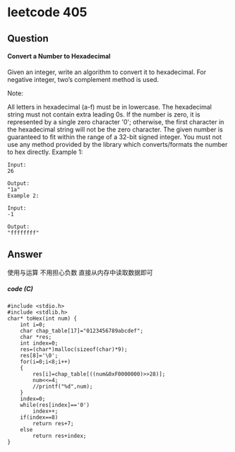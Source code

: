 # leetcode 405
## Question
####  Convert a Number to Hexadecimal

Given an integer, write an algorithm to convert it to hexadecimal. For negative integer, two’s complement method is used.

Note:

All letters in hexadecimal (a-f) must be in lowercase.
The hexadecimal string must not contain extra leading 0s. If the number is zero, it is represented by a single zero character '0'; otherwise, the first character in the hexadecimal string will not be the zero character.
The given number is guaranteed to fit within the range of a 32-bit signed integer.
You must not use any method provided by the library which converts/formats the number to hex directly.
Example 1:

```
Input:
26

Output:
"1a"
Example 2:

Input:
-1

Output:
"ffffffff"
```
## Answer
使用与运算 不用担心负数 直接从内存中读取数据即可
##### code (C)
```
#include <stdio.h>
#include <stdlib.h>
char* toHex(int num) {
    int i=0;
    char chap_table[17]="0123456789abcdef";
    char *res;
    int index=0;
    res=(char*)malloc(sizeof(char)*9);
    res[8]='\0';
    for(i=0;i<8;i++)
    {
        res[i]=chap_table[((num&0xF0000000)>>28)];
        num<<=4;
        //printf("%d",num);
    }   
    index=0;
    while(res[index]=='0')
        index++;
    if(index==8)
        return res+7;
    else
        return res+index;
}
```
